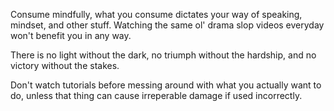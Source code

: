 Consume mindfully, what you consume dictates your way of speaking, mindset, and other stuff.
Watching the same ol' drama slop videos everyday won't benefit you in any way.

There is no light without the dark, no triumph without the hardship, and no victory without the stakes.

Don't watch tutorials before messing around with what you actually want to do, unless that thing
can cause irreperable damage if used incorrectly.
